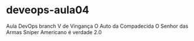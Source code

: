 # deveops-aula04
Aula DevOps branch
V de Vingança
O Auto da Compadecida
O Senhor das Armas
Sniper Americano
é verdade 2.0
